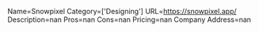 Name=Snowpixel
Category=['Designing']
URL=https://snowpixel.app/
Description=nan
Pros=nan
Cons=nan
Pricing=nan
Company Address=nan
